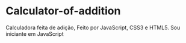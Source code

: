 # Calculator-of-addition
 Calculadora feita de adição, Feito por JavaScript, CSS3 e HTML5. Sou iniciante em JavaScript

